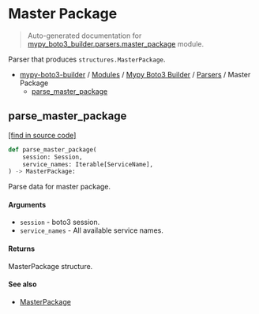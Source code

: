 # Master Package

> Auto-generated documentation for [mypy_boto3_builder.parsers.master_package](https://github.com/vemel/mypy_boto3_builder/blob/main/mypy_boto3_builder/parsers/master_package.py) module.

Parser that produces `structures.MasterPackage`.

- [mypy-boto3-builder](../../README.md#mypy_boto3_builder) / [Modules](../../MODULES.md#mypy-boto3-builder-modules) / [Mypy Boto3 Builder](../index.md#mypy-boto3-builder) / [Parsers](index.md#parsers) / Master Package
    - [parse_master_package](#parse_master_package)

## parse_master_package

[[find in source code]](https://github.com/vemel/mypy_boto3_builder/blob/main/mypy_boto3_builder/parsers/master_package.py#L13)

```python
def parse_master_package(
    session: Session,
    service_names: Iterable[ServiceName],
) -> MasterPackage:
```

Parse data for master package.

#### Arguments

- `session` - boto3 session.
- `service_names` - All available service names.

#### Returns

MasterPackage structure.

#### See also

- [MasterPackage](../structures/master_package.md#masterpackage)
